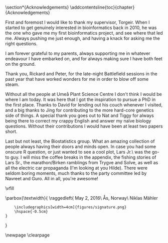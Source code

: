 \section*{Acknowledgements}
\addcontentsline{toc}{chapter}{Acknowledgements}

First and foremost I would like to thank my supervisor, Torgeir.
When I started to get genuinely interested in bioinformatics back in 2010, he was the one who gave me my first bioinformatics project, and see where that led me.
Always pushing me just enough, and having a knack for asking me the right questions.

I am forever grateful to my parents, always supporting me in whatever endeavour I have embarked on, and for always making sure I have both feet on the ground.

Thank you, Rickard and Peter, for the late-night Battlefield sessions in the past year that have worked wonders for me in order to blow off some steam.

Without all the people at Umeå Plant Science Centre I don't think I would be where I am today.
It was here that I got the inspiration to pursue a PhD in the first place.
Thanks to David for lending out his couch whenever I visited, and a big thanks to Jing for contributing to the more hard-core genetics side of things.
A special thank you goes out to Nat and Tiggy for always being there to correct my crappy English and answer my naïve biology questions.
Without their contributions I would have been at least two papers short.

Last but not least, the Biostatistics group.
What an amazing collection of people always having their doors and minds open.
In case you had some onscure R question, or just wanted to see a cool plot, Lars Jr.\ was the go-to guy.
I will miss the coffee breaks in the appendix, the fishing stories of Lars Sr\., the marathon/Birken ramblings from Trygve and Solve, as well as all the electric car propaganda (I'm looking at you Hilde).
There were seldom boring moments, much thanks to the party committee led by Navreet and Guro. All in all, you're awesome!

\vfill

\parbox{\textwidth}{
	\raggedleft{
		May 2, 2016\\
		Ås, Norway\\
		Niklas Mähler

		\includegraphics[width=4cm]{figures/signature.png}
		\hspace{-0.5cm}
	}
}

\newpage
\clearpage
